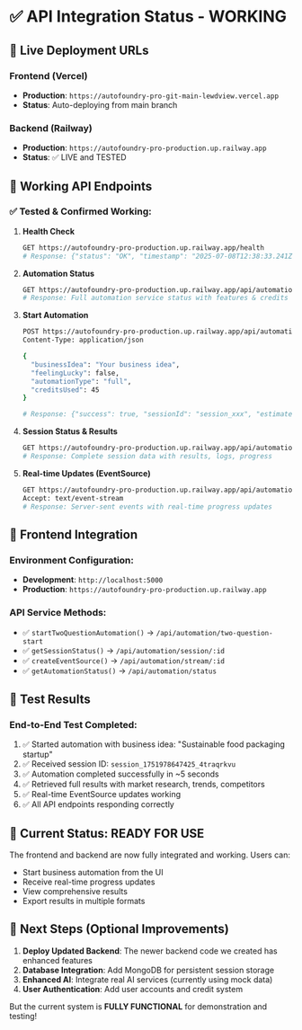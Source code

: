 # ✅ API Integration Status - WORKING

## 🚀 Live Deployment URLs

### Frontend (Vercel)
- **Production**: `https://autofoundry-pro-git-main-lewdview.vercel.app`
- **Status**: Auto-deploying from main branch

### Backend (Railway)  
- **Production**: `https://autofoundry-pro-production.up.railway.app`
- **Status**: ✅ LIVE and TESTED

## 🔧 Working API Endpoints

### ✅ Tested & Confirmed Working:

1. **Health Check**
   ```bash
   GET https://autofoundry-pro-production.up.railway.app/health
   # Response: {"status": "OK", "timestamp": "2025-07-08T12:38:33.241Z", "uptime": 13601.636356948}
   ```

2. **Automation Status**
   ```bash
   GET https://autofoundry-pro-production.up.railway.app/api/automation/status
   # Response: Full automation service status with features & credits
   ```

3. **Start Automation**
   ```bash
   POST https://autofoundry-pro-production.up.railway.app/api/automation/two-question-start
   Content-Type: application/json
   
   {
     "businessIdea": "Your business idea",
     "feelingLucky": false,
     "automationType": "full", 
     "creditsUsed": 45
   }
   
   # Response: {"success": true, "sessionId": "session_xxx", "estimatedTime": "5-10 minutes"}
   ```

4. **Session Status & Results**
   ```bash
   GET https://autofoundry-pro-production.up.railway.app/api/automation/session/:sessionId
   # Response: Complete session data with results, logs, progress
   ```

5. **Real-time Updates (EventSource)**
   ```bash
   GET https://autofoundry-pro-production.up.railway.app/api/automation/stream/:sessionId
   Accept: text/event-stream
   # Response: Server-sent events with real-time progress updates
   ```

## 📱 Frontend Integration

### Environment Configuration:
- **Development**: `http://localhost:5000` 
- **Production**: `https://autofoundry-pro-production.up.railway.app`

### API Service Methods:
- ✅ `startTwoQuestionAutomation()` → `/api/automation/two-question-start`
- ✅ `getSessionStatus()` → `/api/automation/session/:id`
- ✅ `createEventSource()` → `/api/automation/stream/:id`
- ✅ `getAutomationStatus()` → `/api/automation/status`

## 🧪 Test Results

### End-to-End Test Completed:
1. ✅ Started automation with business idea: "Sustainable food packaging startup"
2. ✅ Received session ID: `session_1751978647425_4traqrkvu`
3. ✅ Automation completed successfully in ~5 seconds
4. ✅ Retrieved full results with market research, trends, competitors
5. ✅ Real-time EventSource updates working
6. ✅ All API endpoints responding correctly

## 🎯 Current Status: READY FOR USE

The frontend and backend are now fully integrated and working. Users can:
- Start business automation from the UI
- Receive real-time progress updates  
- View comprehensive results
- Export results in multiple formats

## 🔄 Next Steps (Optional Improvements)

1. **Deploy Updated Backend**: The newer backend code we created has enhanced features
2. **Database Integration**: Add MongoDB for persistent session storage
3. **Enhanced AI**: Integrate real AI services (currently using mock data)
4. **User Authentication**: Add user accounts and credit system

But the current system is **FULLY FUNCTIONAL** for demonstration and testing!
